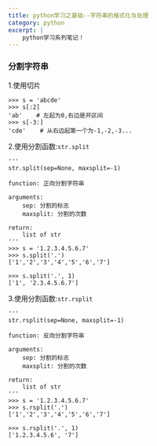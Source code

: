 ```yaml
---
title: python学习之基础--字符串的格式化与处理
category: python
excerpt: |
    python学习系列笔记！
---
```



### 分割字符串 ###

1.使用切片

```python3
>>> s = 'abcde'
>>> s[:2]
'ab'    # 左起为0,右边是开区间
>>> s[-3:]
'cde'    # 从右边起第一个为-1,-2,-3...
```

2.使用分割函数:`str.split`

```python3
'''
str.split(sep=None, maxsplit=-1)

function: 正向分割字符串

arguments:
    sep: 分割的标志
    maxsplit: 分割的次数

return:
    list of str
'''
>>> s = '1.2.3.4.5.6.7'
>>> s.split('.')
['1','2','3','4','5','6','7']

>>> s.split('.', 1)
['1', '2.3.4.5.6.7']
```


3.使用分割函数:`str.rsplit`

```python3
'''
str.rsplit(sep=None, maxsplit=-1)

function: 反向分割字符串

arguments:
    sep: 分割的标志
    maxsplit: 分割的次数

return:
    list of str
'''
>>> s = '1.2.3.4.5.6.7'
>>> s.rsplit('.')
['1','2','3','4','5','6','7']

>>> s.rsplit('.', 1)
['1.2.3.4.5.6', '7']
```
